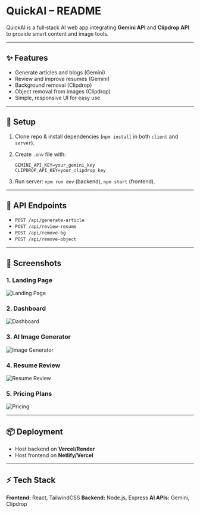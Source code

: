 # QuickAI – README

QuickAI is a full‑stack AI web app integrating **Gemini API** and **Clipdrop API** to provide smart content and image tools.

---

## ✨ Features

* Generate articles and blogs (Gemini)
* Review and improve resumes (Gemini)
* Background removal (Clipdrop)
* Object removal from images (Clipdrop)
* Simple, responsive UI for easy use

---

## 🚀 Setup

1. Clone repo & install dependencies (`npm install` in both `client` and `server`).
2. Create `.env` file with:

   ```env
   GEMINI_API_KEY=your_gemini_key
   CLIPDROP_API_KEY=your_clipdrop_key
   ```
3. Run server: `npm run dev` (backend), `npm start` (frontend).

---

## 📌 API Endpoints

* `POST /api/generate-article`
* `POST /api/review-resume`
* `POST /api/remove-bg`
* `POST /api/remove-object`

---

## 📸 Screenshots

### 1. Landing Page  
![Landing Page](./assets/2.png)

### 2. Dashboard  
![Dashboard](./assets/3.png)

### 3. AI Image Generator  
![Image Generator](./assets/1.png)

### 4. Resume Review  
![Resume Review](./assets/4.png)

### 5. Pricing Plans  
![Pricing](./assets/5.png)

---

## 📦 Deployment

* Host backend on **Vercel/Render**
* Host frontend on **Netlify/Vercel**

---

## ⚡ Tech Stack

**Frontend:** React, TailwindCSS
**Backend:** Node.js, Express
**AI APIs:** Gemini, Clipdrop

